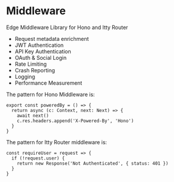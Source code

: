 # Middleware
Edge Middleware Library for Hono and Itty Router

- Request metadata enrichment
- JWT Authentication
- API Key Authentication
- OAuth & Social Login
- Rate Limiting
- Crash Reporting
- Logging
- Performance Measurement

The pattern for Hono Middleware is:

```
export const poweredBy = () => {
  return async (c: Context, next: Next) => {
    await next()
    c.res.headers.append('X-Powered-By', 'Hono')
  }
}
```

The pattern for Itty Router middleware is:
```
const requireUser = request => {
  if (!request.user) {
    return new Response('Not Authenticated', { status: 401 })
  }
}
```
